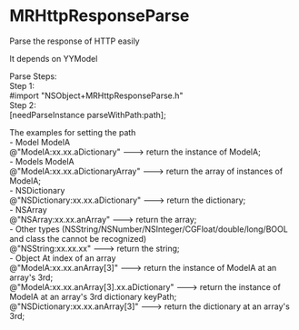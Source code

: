 # MRHttpResponseParse
Parse the response of HTTP easily


It depends on YYModel
 
  Parse Steps:<br/>
   Step 1:<br/>
    #import "NSObject+MRHttpResponseParse.h"<br/>
   Step 2:<br/>
    [needParseInstance parseWithPath:path];<br/>
 
  The examples for setting the path<br/>
    - Model     ModelA<br/> 
       @"ModelA:xx.xx.aDictionary"        --->  return the instance of ModelA;<br/>
    - Models    ModelA<br/>
       @"ModelA:xx.xx.aDictionaryArray"   --->  return the array of instances of ModelA;<br/>
    - NSDictionary<br/>
       @"NSDictionary:xx.xx.aDictionary"  --->  return the dictionary;<br/>
    - NSArray<br/>
       @"NSArray:xx.xx.anArray"           --->  return the array;<br/>
    - Other types  (NSString/NSNumber/NSInteger/CGFloat/double/long/BOOL and class the cannot be recognized)<br/>
       @"NSString:xx.xx.xx"               --->  return the string;<br/>
    - Object At index of an array<br/>
       @"ModelA:xx.xx.anArray[3]"         --->  return the instance of ModelA at an array's 3rd;<br/>
       @"ModelA:xx.xx.anArray[3].xx.aDictionary" --->  return the instance of ModelA at an array's 3rd dictionary keyPath;<br/>
       @"NSDictionary:xx.xx.anArray[3]"   --->  return the dictionary at an array's 3rd;<br/>

